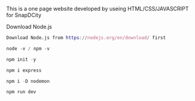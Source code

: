 This is a one page website developed by useing HTML/CSS/JAVASCRIPT for SnapDCity

Download Node.js 
```nix
Download Node.js from https://nodejs.org/en/download/ first

node -v / npm -v

npm init -y

npm i express

npm i -D nodemon

npm run dev
```


